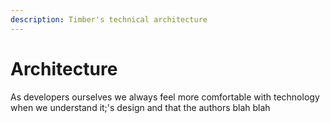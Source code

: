 ```yaml
---
description: Timber's technical architecture
---
```


# Architecture

As developers ourselves we always feel more comfortable with technology when we understand it;'s design and that the authors blah blah

